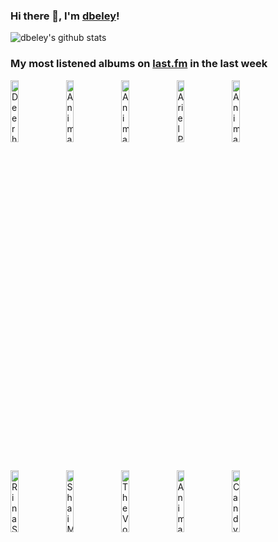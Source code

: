 ### Hi there 👋, I'm [dbeley](https://dbeley.ovh/en)!

![dbeley's github stats](https://github-readme-stats.vercel.app/api?username=dbeley)

### My most listened albums on [last.fm](https://www.last.fm/user/d_beley) in the last week

[<img src='https://lastfm.freetls.fastly.net/i/u/300x300/d0172045b95bb4013b5fb2e9419b5db1.jpg' width='16%' height='16%' alt='Deerhunter - Microcastle / Weird Era Cont.'>](https://www.last.fm/music/deerhunter/microcastle%2b%252f%2bweird%2bera%2bcont.)&nbsp;
[<img src='https://lastfm.freetls.fastly.net/i/u/300x300/102271a7f00843edc3b7c082fe831683.png' width='16%' height='16%' alt='Animal Collective - Feels'>](https://www.last.fm/music/animal%2bcollective/feels)&nbsp;
[<img src='https://lastfm.freetls.fastly.net/i/u/300x300/767f651cb8fc3ebdeeb9ee167ff226ce.jpg' width='16%' height='16%' alt='Animal Collective - Sung Tongs'>](https://www.last.fm/music/animal%2bcollective/sung%2btongs)&nbsp;
[<img src='https://lastfm.freetls.fastly.net/i/u/300x300/ad716c70ff764986c9dfff7052298e05.png' width='16%' height='16%' alt='Ariel Pink - pom pom'>](https://www.last.fm/music/ariel%2bpink/pom%2bpom)&nbsp;
[<img src='https://lastfm.freetls.fastly.net/i/u/300x300/ff4d87fef6994cb397f7f8cd98614170.png' width='16%' height='16%' alt='Animal Collective - Merriweather Post Pavilion'>](https://www.last.fm/music/animal%2bcollective/merriweather%2bpost%2bpavilion)&nbsp;
<br>
[<img src='https://lastfm.freetls.fastly.net/i/u/300x300/86f66b8fea6a12e7eacb06630069fa12.jpg' width='16%' height='16%' alt='Rina Sawayama - SAWAYAMA'>](https://www.last.fm/music/rina%2bsawayama/sawayama)&nbsp;
[<img src='https://lastfm.freetls.fastly.net/i/u/300x300/53a23e589a75670ca1e3307e4db461bd.jpg' width='16%' height='16%' alt='Shai Maestro Trio - The Stone Skipper'>](https://www.last.fm/music/shai%2bmaestro%2btrio/the%2bstone%2bskipper)&nbsp;
[<img src='https://lastfm.freetls.fastly.net/i/u/300x300/c09bab634deffda398be3d01b9257245.jpg' width='16%' height='16%' alt='The Voidz - Virtue'>](https://www.last.fm/music/the%2bvoidz/virtue)&nbsp;
[<img src='https://lastfm.freetls.fastly.net/i/u/300x300/1330af115d3a48f48f5c34ac25e90146.jpg' width='16%' height='16%' alt='Animal Collective - Strawberry Jam'>](https://www.last.fm/music/animal%2bcollective/strawberry%2bjam)&nbsp;
[<img src='https://lastfm.freetls.fastly.net/i/u/300x300/b6cb3ed542d54666b415b0fd25ec9432.png' width='16%' height='16%' alt='Candy Claws - Ceres & Calypso in the Deep Time'>](https://www.last.fm/music/candy%2bclaws/ceres%2b%2526%2bcalypso%2bin%2bthe%2bdeep%2btime)&nbsp;
<br>
